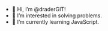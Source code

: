 - 👋 Hi, I’m @draderGIT!
- 👀 I’m interested in solving problems.
- 🌱 I’m currently learning JavaScript.

<!---
draderGIT/draderGIT is a ✨ special ✨ repository because its `README.md` (this file) appears on your GitHub profile.
You can click the Preview link to take a look at your changes.
--->
